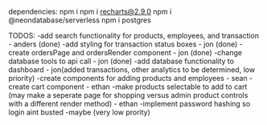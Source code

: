 dependencies: 
npm i
npm i recharts@2.9.0
npm i @neondatabase/serverless
npm i postgres

TODOS: 
-add search functionality for products, employees, and transaction - anders (done)
-add styling for transaction status boxes - jon (done)
-create ordersPage and ordersRender component - jon (done)
-change database tools to api call - jon (done)
-add database functionality to dashboard - jon(added transactions, other analytics to be determined, low priority)
-create components for adding products and employees - sean
-create cart component - ethan
-make products selectable to add to cart (may make a seperate page for shopping versus admin product controls with a different render method) - ethan
-implement password hashing so login aint busted -maybe (very low prority)




